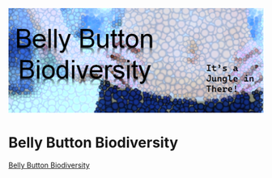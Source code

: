 ![](static/images/bellybutton.png)  

# Belly Button Biodiversity
[Belly Button Biodiversity](https://rafajos20.github.io/Belly_Button_Biodiversity/)
